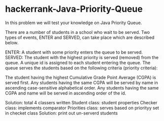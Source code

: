 # hackerrank-Java-Priority-Queue
In this problem we will test your knowledge on Java Priority Queue.


There are a number of students in a school who wait to be served. Two types of events, ENTER and SERVED, can take place which are described below.

ENTER: A student with some priority enters the queue to be served.
SERVED: The student with the highest priority is served (removed) from the queue.
A unique id is assigned to each student entering the queue. The queue serves the students based on the following criteria (priority criteria):

The student having the highest Cumulative Grade Point Average (CGPA) is served first.
Any students having the same CGPA will be served by name in ascending case-sensitive alphabetical order.
Any students having the same CGPA and name will be served in ascending order of the id.

Solution:
total 4 classers written
Student class: student properties
Checker class: implements comparator
Priorities class: serves based on priorityy set in checket class
Solution: print out un-serverd students
